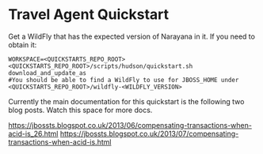 Travel Agent Quickstart
=======================

Get a WildFly that has the expected version of Narayana in it. If you need to obtain it:
```
WORKSPACE=<QUICKSTARTS_REPO_ROOT> <QUICKSTARTS_REPO_ROOT>/scripts/hudson/quickstart.sh download_and_update_as
#You should be able to find a WildFly to use for JBOSS_HOME under <QUICKSTARTS_REPO_ROOT>/wildfly-<WILDFLY_VERSION>
```

Currently the main documentation for this quickstart is the following two blog posts. Watch this space for more docs.

https://jbossts.blogspot.co.uk/2013/06/compensating-transactions-when-acid-is_26.html
https://jbossts.blogspot.co.uk/2013/07/compensating-transactions-when-acid-is.html
